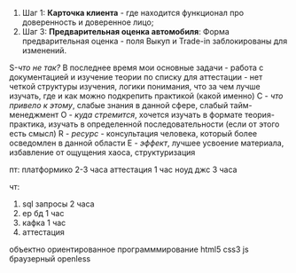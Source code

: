 1. Шаг 1: **Карточка клиента** - где находится функционал про доверенность и доверенное лицо;
2. Шаг 3: **Предварительная оценка автомобиля**: Форма предварительная оценка - поля Выкуп и Trade-in заблокированы для изменений.

S-*что не так?*
В последнее время мои основные задачи - работа с документацией и изучение теории по списку для аттестации - нет четкой структуры изучения, логики понимания, что за чем лучше изучать, где и как можно подкрепить практикой (какой именно)
C - *что привело к этому*, слабые знания в данной сфере, слабый тайм-менеджмент
O - *куда стремится*, хочется изучать в формате теория-практика, изучать в определенной последовательности (если от этого есть смысл)
R - *ресурс* - консультация человека, который более осведомлен в данной области
E - *эффект*, лучшее усвоение материала, избавление от ощущения хаоса, структуризация 

пт: платформико 2-3 часа
аттестация 1 час
ноуд джс 3 часа

чт:
1. sql запросы 2 часа
2. ер бд 1 час
3. кафка 1 час
4. аттестация 

объектно ориентированное программмирование 
html5
css3
js браузерный
openless



